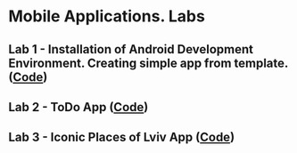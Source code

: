 # Mobile Applications. Labs

## Lab 1 - Installation of Android Development Environment. Creating simple app from template. ([Code](https://github.com/VolodymyrPastukhAndriiovych/MobileApplicationLabs/tree/master/Lab1))
## Lab 2 - ToDo App ([Code](https://github.com/VolodymyrPastukhAndriiovych/MobileApplicationLabs/tree/master/Lab2))
## Lab 3 - Iconic Places of Lviv App ([Code](https://github.com/VolodymyrPastukhAndriiovych/MobileApplicationLabs/tree/master/Lab3))
